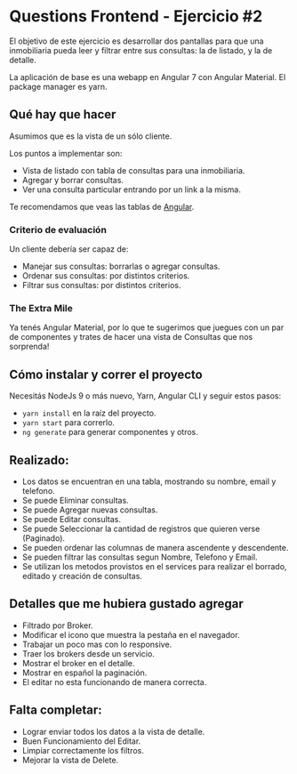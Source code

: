 # Questions Frontend - Ejercicio #2

El objetivo de este ejercicio es desarrollar dos pantallas para que una inmobiliaria
pueda leer y filtrar entre sus consultas: la de listado, y la de detalle.

La aplicación de base es una webapp en Angular 7 con Angular Material. El package
manager es yarn.

## Qué hay que hacer

Asumimos que es la vista de un sólo cliente.

Los puntos a implementar son:
- Vista de listado con tabla de consultas para una inmobiliaria.
- Agregar y borrar consultas.
- Ver una consulta particular entrando por un link a la misma.

Te recomendamos que veas las tablas de [Angular](https://material.angular.io/components/table/overview).

### Criterio de evaluación
Un cliente debería ser capaz de:
- Manejar sus consultas: borrarlas o agregar consultas.
- Ordenar sus consultas: por distintos criterios.
- Filtrar sus consultas: por distintos criterios.


### The Extra Mile
Ya tenés Angular Material, por lo que te sugerimos que juegues con un par de componentes y trates de hacer una
vista de Consultas que nos sorprenda!


## Cómo instalar y correr el proyecto
Necesitás NodeJs 9 o más nuevo, Yarn, Angular CLI y seguir estos pasos:
- `yarn install` en la raíz del proyecto.
- `yarn start` para correrlo.
- `ng generate` para generar componentes y otros.

## Realizado:
- Los datos se encuentran en una tabla, mostrando su nombre, email y telefono.
- Se puede Eliminar consultas.
- Se puede Agregar nuevas consultas.
- Se puede Editar consultas.
- Se puede Seleccionar la cantidad de registros que quieren verse (Paginado).
- Se pueden ordenar las columnas de manera ascendente y descendente.
- Se pueden filtrar las consultas segun Nombre, Telefono y Email.
- Se utilizan los metodos provistos en el services para realizar el borrado, editado y creación de consultas.

## Detalles que me hubiera gustado agregar
- Filtrado por Broker.
- Modificar el icono que muestra la pestaña en el navegador.
- Trabajar un poco mas con lo responsive.
- Traer los brokers desde un servicio.
- Mostrar el broker en el detalle.
- Mostrar en español la paginación.
- El editar no esta funcionando de manera correcta.

## Falta completar:
- Lograr enviar todos los datos a la vista de detalle.
- Buen Funcionamiento del Editar.
- Limpiar correctamente los filtros.
- Mejorar la vista de Delete.




